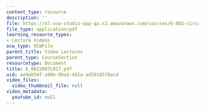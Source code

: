 ```yaml
---
content_type: resource
description: ''
file: https://ol-ocw-studio-app-qa.s3.amazonaws.com/courses/6-002-circuits-and-electronics-spring-2007/ae9ab54fa90e0bad4d1aad2910570acd_6_0022007L017.pdf
file_type: application/pdf
learning_resource_types:
- Lecture Videos
ocw_type: OCWFile
parent_title: Video Lectures
parent_type: CourseSection
resourcetype: Document
title: 6_0022007L017.pdf
uid: ae9ab54f-a90e-0bad-4d1a-ad2910570acd
video_files:
  video_thumbnail_file: null
video_metadata:
  youtube_id: null
---
```

